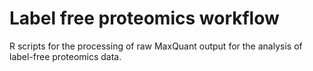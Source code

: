 # Label free proteomics workflow

R scripts for the processing of raw MaxQuant output for the analysis of label-free proteomics data.